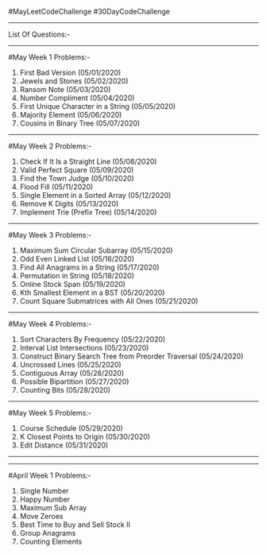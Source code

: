 #MayLeetCodeChallenge #30DayCodeChallenge
*********************************************
List Of Questions:-
*********************************************
#May Week 1 Problems:-
1. First Bad Version (05/01/2020)
2. Jewels and Stones (05/02/2020)
3. Ransom Note (05/03/2020)
4. Number Compliment (05/04/2020) 
5. First Unique Character in a String (05/05/2020) 
6. Majority Element (05/06/2020)
7. Cousins in Binary Tree (05/07/2020)
*********************************************
#May Week 2 Problems:-
1. Check If It Is a Straight Line (05/08/2020)
2. Valid Perfect Square (05/09/2020)
3. Find the Town Judge (05/10/2020)
4. Flood Fill (05/11/2020)
5. Single Element in a Sorted Array (05/12/2020)
6. Remove K Digits (05/13/2020)
7. Implement Trie (Prefix Tree) (05/14/2020)
*********************************************
#May Week 3 Problems:-
1. Maximum Sum Circular Subarray (05/15/2020)
2. Odd Even Linked List (05/16/2020)
3. Find All Anagrams in a String (05/17/2020)
4. Permutation in String (05/18/2020)
5. Online Stock Span (05/19/2020)
6. Kth Smallest Element in a BST (05/20/2020)
7. Count Square Submatrices with All Ones (05/21/2020)
*********************************************
#May Week 4 Problems:-
1. Sort Characters By Frequency (05/22/2020)
2. Interval List Intersections (05/23/2020)
3. Construct Binary Search Tree from Preorder Traversal (05/24/2020)
4. Uncrossed Lines (05/25/2020)
5. Contiguous Array (05/26/2020)
6. Possible Bipartition (05/27/2020)
7. Counting Bits (05/28/2020)
*********************************************
#May Week 5 Problems:-
1. Course Schedule (05/29/2020)
2. K Closest Points to Origin (05/30/2020)
3. Edit Distance (05/31/2020)
*********************************************
*********************************************
#April Week 1 Problems:-
1. Single Number 
2. Happy Number 
3. Maximum Sub Array
4. Move Zeroes 
5. Best Time to Buy and Sell Stock II 
6. Group Anagrams 
7. Counting Elements 
